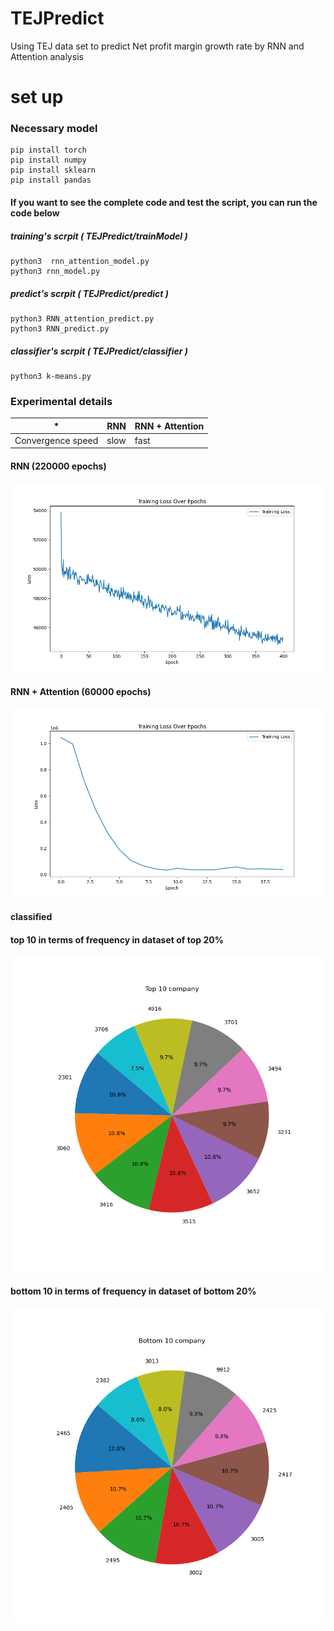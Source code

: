 ﻿# TEJPredict

Using TEJ data set to predict Net profit margin growth rate by RNN and Attention analysis

# set up

### Necessary model
```
pip install torch
pip install numpy
pip install sklearn
pip install pandas
```
#### If you want to see the complete code and test the script, you can run the code below

##### training's scrpit ( TEJPredict/trainModel )
```
python3  rnn_attention_model.py
python3 rnn_model.py
```

##### predict's scrpit ( TEJPredict/predict )
```
python3 RNN_attention_predict.py
python3 RNN_predict.py
```

##### classifier's scrpit ( TEJPredict/classifier )
```
python3 k-means.py
```

### Experimental details

| * | RNN | RNN + Attention |
|---------|---------|---------|
| Convergence speed | slow|   fast |





#### RNN (220000 epochs)
![RNN(220000 epochs)](https://github.com/ImChouOWO/TEJPredict/blob/main/img/RNN_img/RNN_losses_220000.png)


#### RNN + Attention (60000 epochs)
![RNN+Attention(220000 epochs)](https://github.com/ImChouOWO/TEJPredict/blob/main/img/RNN_attention_img/RNN_attention_losses_80000.png)


#### classified

#### top 10 in terms of frequency in dataset of top 20% 
![top](https://github.com/ImChouOWO/TEJPredict/blob/main/classifier/outputData/output/img/Top%2010%20company.png)

#### bottom 10 in terms of frequency in dataset of bottom 20% 
![top](https://github.com/ImChouOWO/TEJPredict/blob/main/classifier/outputData/output/img/Bottom%2010%20company.png)




